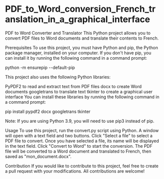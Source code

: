 # PDF_to_Word_conversion_French_translation_in_a_graphical_interface


PDF to Word Converter and Translator
This Python project allows you to convert PDF files to Word documents and translate their contents to French.

Prerequisites
To use this project, you must have Python and pip, the Python package manager, installed on your computer. If you don't have pip, you can install it by running the following command in a command prompt:


python -m ensurepip --default-pip

This project also uses the following Python libraries:

PyPDF2 to read and extract text from PDF files
docx to create Word documents
googletrans to translate text
tkinter to create a graphical user interface
You can install these libraries by running the following command in a command prompt:


pip install pypdf2 docx googletrans tkinter

Note: If you are using Python 3.9, you will need to use pip3 instead of pip.

Usage
To use this project, run the convert.py script using Python. A window will open with a text field and two buttons. Click "Select a file" to select a PDF file to convert. Once you have selected a file, its name will be displayed in the text field. Click "Convert to Word" to start the conversion. The PDF file will be converted to a Word document and translated to French, then saved as "mon_document.docx".

Contribution
If you would like to contribute to this project, feel free to create a pull request with your modifications. All contributions are welcome!
